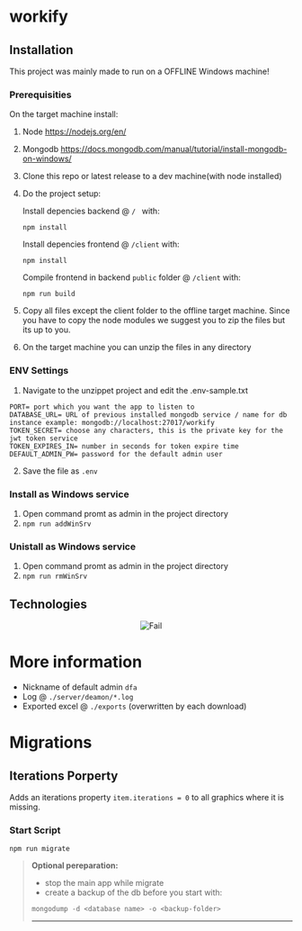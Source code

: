 # workify

## Installation
 This project was mainly made to run on a OFFLINE Windows machine! 

### Prerequisities
 On the target machine install: 
 1. Node https://nodejs.org/en/
 2. Mongodb https://docs.mongodb.com/manual/tutorial/install-mongodb-on-windows/
 3. Clone this repo or latest release to a dev machine(with node installed)
 4. Do the project setup:
 
    Install depencies backend  @ `/ ` with:
    ```
    npm install
    ```
    Install depencies frontend @ `/client` with:
    ```
    npm install
    ```
    Compile frontend in backend `public` folder @ `/client` with:  
    ```
    npm run build
    ```
  5. Copy all files except the client folder to the offline target machine. Since you have to copy the node modules we suggest you to zip the files but its up to you.
  6. On the target machine you can unzip the files in any directory
 
### ENV Settings
 1. Navigate to the unzippet project and edit the .env-sample.txt 
  
  ```env
  PORT= port which you want the app to listen to 
  DATABASE_URL= URL of previous installed mongodb service / name for db instance example: mongodb://localhost:27017/workify
  TOKEN_SECRET= choose any characters, this is the private key for the jwt token service
  TOKEN_EXPIRES_IN= number in seconds for token expire time 
  DEFAULT_ADMIN_PW= password for the default admin user
  ```
  2. Save the file as `.env` 
 
### Install as Windows service
 1. Open command promt as admin in the project directory
 2. `npm run addWinSrv` 

### Unistall as Windows service 
 1. Open command promt as admin in the project directory
 2. `npm run rmWinSrv` 

## Technologies
<p align="center">
 <img src="https://icons.andreas-vogt.ch/workify.png" alt="Fail">
</p>
 
# More information

* Nickname of  default admin `dfa`
* Log @ `./server/deamon/*.log `
* Exported excel @ `./exports` (overwritten by each download)


# Migrations

## Iterations Porperty

Adds an iterations property `item.iterations = 0` to all graphics where it is missing.  

### Start Script

```shell
npm run migrate
```
> **Optional pereparation:**
> - stop the main app while migrate
> - create a backup of the db before you start with:
> ```shell
> mongodump -d <database name> -o <backup-folder>
> ``` 
>---
 